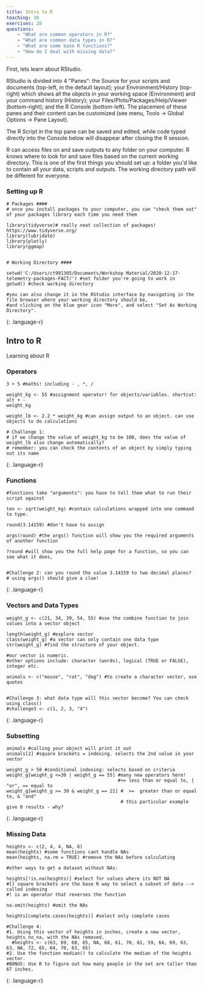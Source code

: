 ```yaml
---
title: Intro to R
teaching: 30
exercises: 20
questions:
    - "What are common operators in R?"
    - "What are common data types in R?"
    - "What are some base R functions?"
    - "How do I deal with missing data?"
---
```


First, lets learn about RStudio.

RStudio is divided into 4 "Panes": the Source for your scripts and documents (top-left, in the default layout); your Environment/History (top-right) which shows all the objects in your working space (Environment) and your command history (History); your Files/Plots/Packages/Help/Viewer (bottom-right); and the R Console (bottom-left). The placement of these panes and their content can be customized (see menu, Tools -> Global Options -> Pane Layout).

The R Script in the top pane can be saved and edited, while code typed directly into the Console below will disappear after closing the R session.

R can access files on and save outputs to any folder on your computer. R knows where to look for and save files based on the current working directory. This is one of the first things you should set up: a folder you'd like to contain all your data, scripts and outputs. The working directory path will be different for everyone.


### Setting up R
~~~
# Packages ####
# once you install packages to your computer, you can "check them out" of your packages library each time you need them

library(tidyverse)# really neat collection of packages! https://www.tidyverse.org/ 
library(lubridate)
library(plotly)
library(ggmap)


# Working Directory ####

setwd('C:/Users/ct991305/Documents/Workshop Material/2020-12-17-telemetry-packages-FACT/') #set folder you're going to work in
getwd() #check working directory

#you can also change it in the RStudio interface by navigating in the file browser where your working directory should be, 
#and clicking on the blue gear icon "More", and select "Set As Working Directory".
~~~
{: .language-r}


## Intro to R

Learning about R

### Operators
~~~
3 + 5 #maths! including - , *, /

weight_kg <- 55 #assignment operator! for objects/variables. shortcut: alt + - 
weight_kg

weight_lb <- 2.2 * weight_kg #can assign output to an object. can use objects to do calculations

# Challenge 1:
# if we change the value of weight_kg to be 100, does the value of weight_lb also change automatically?
# remember: you can check the contents of an object by simply typing out its name

~~~
{: .language-r}

### Functions
~~~
#functions take "arguments": you have to tell them what to run their script against

ten <- sqrt(weight_kg) #contain calculations wrapped into one command to type. 

round(3.14159) #don't have to assign

args(round) #the args() function will show you the required arguments of another function

?round #will show you the full help page for a function, so you can see what it does, 


#Challenge 2: can you round the value 3.14159 to two decimal places?
# using args() should give a clue!
~~~
{: .language-r}

### Vectors and Data Types
~~~
weight_g <- c(21, 34, 39, 54, 55) #use the combine function to join values into a vector object

length(weight_g) #explore vector
class(weight_g) #a vector can only contain one data type
str(weight_g) #find the structure of your object.

#our vector is numeric. 
#other options include: character (words), logical (TRUE or FALSE), integer etc.

animals <- c("mouse", "rat", "dog") #to create a character vector, use quotes


#Challenge 3: what data type will this vector become? You can check using class()
#challenge3 <- c(1, 2, 3, "4")
~~~
{: .language-r}

### Subsetting
~~~
animals #calling your object will print it out
animals[2] #square brackets = indexing. selects the 2nd value in your vector

weight_g > 50 #conditional indexing: selects based on criteria
weight_g[weight_g <=30 | weight_g == 55] #many new operators here!  
                                         #<= less than or equal to, | "or", == equal to
weight_g[weight_g >= 30 & weight_g == 21] #  >=  greater than or equal to, & "and" 
                                          # this particular example give 0 results - why?
~~~
{: .language-r}

### Missing Data
~~~
heights <- c(2, 4, 4, NA, 6)
mean(heights) #some functions cant handle NAs
mean(heights, na.rm = TRUE) #remove the NAs before calculating

#other ways to get a dataset without NAs:

heights[!is.na(heights)] #select for values where its NOT NA 
#[] square brackets are the base R way to select a subset of data --> called indexing
#! is an operator that reverses the function

na.omit(heights) #omit the NAs

heights[complete.cases(heights)] #select only complete cases

#Challenge 4: 
#1. Using this vector of heights in inches, create a new vector, heights_no_na, with the NAs removed.
  #heights <- c(63, 69, 60, 65, NA, 68, 61, 70, 61, 59, 64, 69, 63, 63, NA, 72, 65, 64, 70, 63, 65)
#2. Use the function median() to calculate the median of the heights vector.
#BONUS: Use R to figure out how many people in the set are taller than 67 inches.
~~~
{: .language-r}
